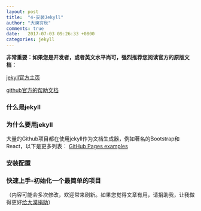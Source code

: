 ```yaml
---
layout: post
title:  "4-安装Jekyll"
author: "大漠穷秋"
comments: true
date:   2017-07-03 09:26:33 +0800
categories: jekyll
---
```


**非常重要：如果您是开发者，或者英文水平尚可，强烈推荐您阅读官方的原版文档：**

<a href="https://jekyllrb.com/" target="_blank">jekyll官方主页</a>

<a href="https://help.github.com/articles/using-jekyll-as-a-static-site-generator-with-github-pages/" target="_blank">github官方的帮助文档</a>

### 什么是jekyll

### 为什么要用jekyll

大量的Github项目都在使用jekyll作为文档生成器，例如著名的Bootstrap和React，以下是更多列表：
<a href="https://github.com/showcases/github-pages-examples" target="_blank"> GitHub Pages examples</a>

### 安装配置


### 快速上手-初始化一个最简单的项目



（内容可能会多次修改，欢迎常来刷新。如果您觉得文章有用，请捐助我，让我做得更好<a href="http://damoqiongqiu.github.io/donate/index.html">给大漠捐助</a>）